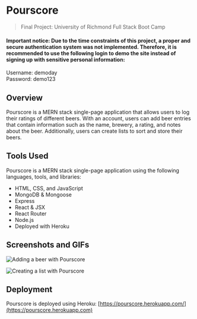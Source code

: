 # Pourscore
> Final Project: University of Richmond Full Stack Boot Camp 

#### Important notice: Due to the time constraints of this project, a proper and secure authentication system was not implemented. Therefore, it is recommended to use the following login to demo the site instead of signing up with sensitive personal information: 
 Username: demoday  
 Password: demo123

## Overview
 Pourscore is a MERN stack single-page application that allows users to log their ratings of different beers. With an account, users can add beer entries that contain information such as the name, brewery, a rating, and notes about the beer. Additionally, users can create lists to sort and store their beers.

 ## Tools Used
 Pourscore is a MERN stack single-page application using the following languages, tools, and libraries:
 - HTML, CSS, and JavaScript
 - MongoDB & Mongoose
 - Express
 - React & JSX
 - React Router
 - Node.js
 - Deployed with Heroku

 ## Screenshots and GIFs

 ![Adding a beer with Pourscore](./github-images/addbeer.gif)
 
 ![Creating a list with Pourscore](./github-images/addlist.gif)

 ## Deployment
 Pourscore is deployed using Heroku: [https://pourscore.herokuapp.com/](https://pourscore.herokuapp.com)